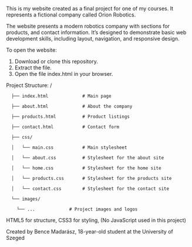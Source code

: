 This is my website created as a final project for one of my courses.
It represents a fictional company called Orion Robotics.

The website presents a modern robotics company with sections for products, and contact information.
It’s designed to demonstrate basic web development skills, including layout, navigation, and responsive design.

To open the website:
  1. Download or clone this repository.
  2. Extract the file.
  3. Open the file index.html in your browser.

Project Structure:
        /
        
      ├── index.html             # Main page
  
      ├── about.html             # About the company
      
      ├── products.html          # Product listings
      
      ├── contact.html           # Contact form
  
      ├── css/
  
      │   └── main.css           # Main stylesheet
  
      │   └── about.css          # Stylesheet for the about site
  
      │   └── home.css           # Stylesheet for the home site
  
      │   └── products.css       # Stylesheet for the products site
  
      │   └── contact.css        # Stylesheet for the contact site
  
      └── images/
  
        └── ...             # Project images and logos
      
      
HTML5 for structure,   CSS3 for styling,   (No JavaScript used in this project)

Created by Bence Madarász,
18-year-old student at the University of Szeged
